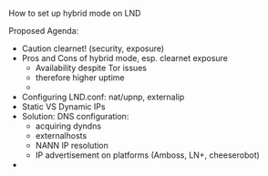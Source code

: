 How to set up hybrid mode on LND

Proposed Agenda: 

- Caution clearnet! (security, exposure)
- Pros and Cons of hybrid mode, esp. clearnet exposure
  - Availability despite Tor issues
  - therefore higher uptime
  - 
- Configuring LND.conf: nat/upnp, externalip
- Static VS Dynamic IPs
- Solution: DNS configuration: 
  - acquiring dyndns
  - externalhosts
  - NANN IP resolution
  - IP advertisement on platforms (Amboss, LN+, cheeserobot)
- 
